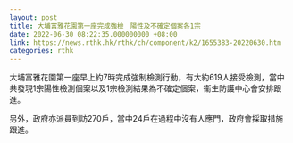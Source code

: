 ```yaml
---
layout: post
title: 大埔富雅花園第一座完成強檢　陽性及不確定個案各1宗
date: 2022-06-30 08:22:35.000000000 +08:00
link: https://news.rthk.hk/rthk/ch/component/k2/1655383-20220630.htm
categories: rthk
---
```


大埔富雅花園第一座早上約7時完成強制檢測行動，有大約619人接受檢測，當中共發現1宗陽性檢測個案以及1宗檢測結果為不確定個案，衞生防護中心會安排跟進。

另外，政府亦派員到訪270戶，當中24戶在過程中沒有人應門，政府會採取措施跟進。
